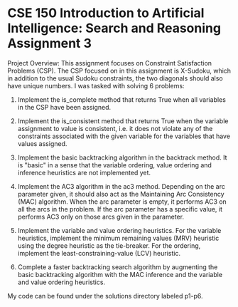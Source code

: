 # CSE 150 Introduction to Artificial Intelligence: Search and Reasoning Assignment 3

Project Overview: This assignment focuses on Constraint Satisfaction Problems (CSP). The CSP focused on in this assignment is X-Sudoku, which in addition to the usual Sudoku constraints, the two diagonals should also have unique numbers. I was tasked with solving 6 problems: 

1. Implement the is_complete method that returns True when all variables in the CSP have been assigned.

2. Implement the is_consistent method that returns True when the variable assignment to value is consistent, i.e. it does not violate any of the constraints associated with the given variable for the variables that have values assigned.

3. Implement the basic backtracking algorithm in the backtrack method. It is "basic" in a sense that the variable ordering, value ordering and inference heuristics are not implemented yet.

4. Implement the AC3 algorithm in the ac3 method. Depending on the arc parameter given, it should also act as the Maintaining Arc Consistency (MAC) algorithm. When the arc parameter is empty, it performs AC3 on all the arcs in the problem. If the arc parameter has a specific value, it performs AC3 only on those arcs given in the parameter.

5. Implement the variable and value ordering heuristics. For the variable heuristics, implement the minimum remaining values (MRV) heuristic using the degree heuristic as the tie-breaker. For the ordering, implement the least-constraining-value (LCV) heuristic.

6. Complete a faster backtracking search algorithm by augmenting the basic backtracking algorithm with the MAC inference and the variable and value ordering heuristics.

My code can be found under the solutions directory labeled p1-p6.
